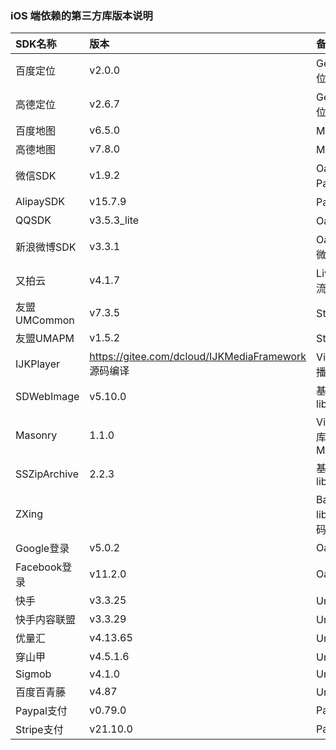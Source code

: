 ### iOS 端依赖的第三方库版本说明

|SDK名称|版本|备注（使用模块）|
|:--|:--|:--|
|百度定位|v2.0.0|Geolocation/百度定位模块 |
|高德定位|v2.6.7|Geolocation/高德定位 |
|百度地图|v6.5.0|Maps/百度地图 |
|高德地图|v7.8.0|Maps/高德地图 |
|微信SDK|v1.9.2|Oauth、Share、Payment/微信|
|AlipaySDK|v15.7.9|Payment/支付宝|
|QQSDK|v3.5.3_lite|Oauth、Share/QQ|
|新浪微博SDK|v3.3.1|Oauth、Share/新浪微博|
|又拍云|v4.1.7|LivePusher（直播推流）|
|友盟UMCommon|v7.3.5|Statistic(友盟统计)|
|友盟UMAPM|v1.5.2|Statistic(友盟统计)|
|IJKPlayer|https://gitee.com/dcloud/IJKMediaFramework 源码编译|VideoPlayer（视频播放）|
|SDWebImage|v5.10.0|基础库/对应的库 libSDWebImage.a |
|Masonry|1.1.0|VideoPlayer/对应的库 Masonry.framework|
|SSZipArchive|2.2.3|基础库/对应的库 libcoreSupport.a|
| ZXing ||Barcode/对应的库 libDCUniZXing.a 源码已修改|
|Google登录|v5.0.2|Oauth/Google|
|Facebook登录|v11.2.0|Oauth/Facebook|
|快手|v3.3.25|UniAD/快手|
|快手内容联盟|v3.3.29|UniAD/快手内容联盟|
|优量汇|v4.13.65|UniAD/优量汇|
|穿山甲|v4.5.1.6|UniAD/穿山甲|
|Sigmob|v4.1.0|UniAD/Sigmob|
|百度百青藤|v4.87|UniAD/百度|
|Paypal支付|v0.79.0|Payment/Paypal|
|Stripe支付|v21.10.0|Payment/Stripe|

